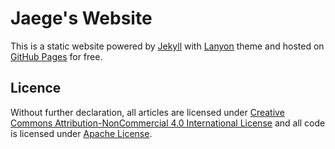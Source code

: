 # Jaege's Website
This is a static website powered by [Jekyll](http://jekyllrb.com) with [Lanyon](http://lanyon.getpoole.com) theme and hosted on [GitHub Pages](https://pages.github.com) for free.

## Licence

Without further declaration, all articles are licensed under [Creative Commons Attribution-NonCommercial 4.0 International License](http://creativecommons.org/licenses/by-nc/4.0/) and all code is licensed under [Apache License](http://www.apache.org/licenses/LICENSE-2.0).

